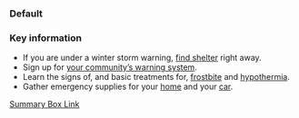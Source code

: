 
<h3 class="site-preview-heading">Default</h3>
<div
  class="usa-summary-box"
  role="region"
  aria-labelledby="summary-box-key-information"
>
  <div class="usa-summary-box__body">
    <h3 class="usa-summary-box__heading" id="summary-box-key-information">
      Key information
    </h3>
    <div class="usa-summary-box__text">
      <ul class="usa-list">
        <li>
          If you are under a winter storm warning,
          <a class="usa-summary-box__link" href="javascript:void(0);"
            >find shelter</a
          >
          right away.
        </li>
        <li>
          Sign up for
          <a class="usa-summary-box__link" href="javascript:void(0);"
            >your community’s warning system</a
          >.
        </li>
        <li>
          Learn the signs of, and basic treatments for,
          <a class="usa-summary-box__link" href="javascript:void(0);"
            >frostbite</a
          >
          and
          <a class="usa-summary-box__link" href="javascript:void(0);"
            >hypothermia</a
          >.
        </li>
        <li>
          Gather emergency supplies for your
          <a class="usa-summary-box__link" href="javascript:void(0);">home</a>
          and your
          <a class="usa-summary-box__link" href="javascript:void(0);">car</a>.
        </li>
      </ul>
      <a href="" class="summary-box__link">Summary Box Link</a>
    </div>
  </div>
</div>